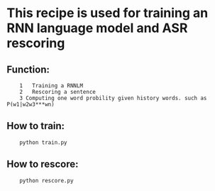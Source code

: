 This recipe is used for training an RNN language model and ASR rescoring
===

## Function:
		1	Training a RNNLM 
		2	Rescoring a sentence
		3 Computing one word probility given history words. such as P(w1|w2w3***wn)

## How to train:
		python train.py

## How to rescore:
		python rescore.py

